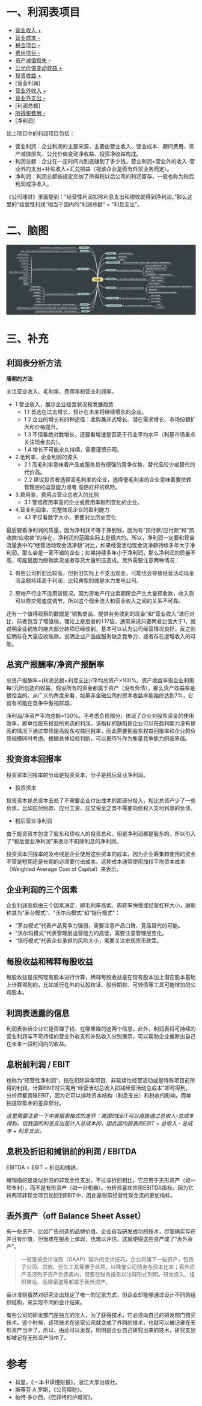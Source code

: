 # 一、利润表项目

- [营业收入 +](./1-营业收入.md)
- [营业成本 -](./2-营业成本.md)
- [税金项目 -](./3-税金项目.md)
- [费用项目 -](./4-费用项目.md)
- [资产减值损失 -](./5-资产减值损失.md)
- [公允价值变动收益 +](./6-公允价值变动收益.md)
- [投资收益 +](./7-投资收益.md)
- [营业利润]
- [营业外收入 +](./8-营业外收支.md)
- [营业外支出 -](./8-营业外收支.md)
- [利润总额]
- [所得税费用 -](./9-所得税费用.md)
- [净利润]

如上项目中的利润项目包括：

- 营业利润：企业利润的主要来源，主要由营业收入、营业成本、期间费用、资产减值损失、公允价值变动净收益、投资净收益构成。
- 利润总额：企业在一定时间内到底赚到了多少钱。营业利润+营业外的收入-营业外的支出+补贴收入+汇兑损益（视该企业是否有外贸业务而定）。
- 净利润：利润总额按规定交纳了所得税以后公司的利润留存，一般也称为税后利润或净收入。

《公司理财》里面提到：“经营性利润扣除利息支出和税收就得到净利润。”那么这里的“经营性利润”相当于国内的“利润总额” + “利息支出”。

# 二、脑图

![](利润表.png)

# 三、补充

## 利润表分析方法

**唐朝的方法**

关注营业收入、毛利率、费用率和营业利润率。

- 1.营业收入，展示企业经营状况和发展趋势
  - 1.1 首选在过去增长，预计在未来将继续增长的企业。
  - 1.2 企业的增长有四种途径：收购兼并式增长、潜在需求增长、市场份额扩大和价格提升。
  - 1.3 不但看绝对数增长，还要看增速是否高于行业平均水平（利基市场重点关注现金去向）。
  - 1.4 增长不可能永久持续，需要谨慎乐观。
- 2.毛利率，企业利润的源头
  - 2.1 高毛利率意味着产品或服务具有很强的竞争优势，替代品较少或替代的代价高。
  - 2.2 建议投资者选择高毛利率的企业，选择低毛利率的企业意味着要依赖管理层的运营能力或者
  高倍杠杆的风险。
- 3.费用率，费用占营业总收入的比例
  - 3.1 警惕费用率高的企业或费用率剧烈变化的企业。
- 4.营业利润率，完整体现企业的盈利能力
  - 4.1 不仅看数字大小，更要对比历史变化

最后要看净利润的质量，因为净利润不等于挣到钱，因为有“预付款/应付款”和“预收款/应收款”的存在，净利润的范围实际上是很大的。所以，净利润一定要和现金流量表中的“经营活动现金流净额”对比，如果经营活动现金流净额持续多年大于净利润，那么会是一家不错的企业；如果持续多年小于净利润，那么净利润的质量不高，可能是因为赊销卖货或者存货大量积压造成。另外需要注意两种情况：

1. 有些公司折旧比较高，但折旧实际上不支出现金，可能也会导致经营活动现金流金额持续高于利润，比较典型的就是水力发电公司。

2. 房地产行业不适用该情况。因为房地产行业卖期房会产生大量预收款，收入则可以靠交房速度调节，所以这个现金流入和营业收入之间的关系不可靠。

还有一个值得观察的数据是“销售商品、提供劳务收到的现金”和“营业收入”进行对比，前者包含了增值税，理论上是后者的1.17倍。通常来说只要两者比值大于1，就说明企业销售的绝大部分款项已经收到，基本可以认为公司经营情况良好。反之则证明存在大量应收账款，说明企业产品或服务缺乏竞争力，或者存在虚增收入的可能。

## 总资产报酬率/净资产报酬率

总资产报酬率=(利润总额+利息支出)/平均总资产×100%。资产收益率指企业利用每1元所创造的收益，假设所有的资金都属于资产（没有负债），那么资产收益率是很恰当的。从广义的角度来看，如果非金融公司的资本收益率能始终达到7%，它就有可能在竞争中傲视群雄。

净利润/净资产平均总额×100%。不考虑负债部分，体现了企业对股东资金的使用效率，即单位股东权益所创造的利润。该指标的缺陷是企业可以在盈利能力没有提高的情况下通过举债提高股东权益回报率，因此需要把股东权益回报率和企业的负债规模同时考虑。根据总体经验判断，可以把15%作为衡量竞争能力的临界值。

## 投资资本回报率

投资资本回报率的分母是投资资本，分子是税后营业净利润。

- 投资资本

投资资本是总资本去处了不需要企业付出成本的那部分投入，相比总资产少了一些负债，比如应付账款、应付工资、应交税金之类不需要向债权人支付利息的负债。

- 税后营业净利润

由于投资资本包含了股东和债权人的投资总和，但是净利润都是股东的，所以引入了“税后营业净利润”来表示不扣除利息的净利润。

投资资本回报率的及格线是企业使用这些资本的成本，因为企业筹集和使用的资金不管是短期还是长期的必须要付出成本。这种成本通常使用加权平均资本成本（Weighted Average Cost of Capital）来表示。

## 企业利润的三个因素

企业利润高低由三个因素决定，即毛利率高低、周转率快慢或经营杠杆大小，唐朝称其为“茅台模式”、“沃尔玛模式”和“银行模式”：

- “茅台模式”代表产品竞争力强弱，需要注意产品口碑、竞品替代的可能。
- “沃尔玛模式”代表管理层运营能力的高低，需要注意管理层变化。
- “银行模式”代表企业承担的风险大小，需要关注宏观货币政策。

## 每股收益和稀释每股收益

每股收益是按照现有股本进行计算，稀释每股收益是在现有股本加上潜在股本基础上计算得到的，比如发行在外的认股权证、股份期权、可转债等工具可能增加的公司股本。

## 利润表透露的信息

利润表告诉企业它是否赚了钱、在哪里赚的这两个信息。此外，利润表将可持续的营业利润与不可持续的营业外收支和补贴收入分别展示，可以帮助企业推断出自己在未来一段时间内的收益。

## 息税前利润 / EBIT

也称为“经营性净利润”，指在扣除异常项目、非延续性经营活动或是特殊项目前所得的利润。计算EBIT时只需用“经营活动总收入扣减经营活动总成本”即可得到。分析师都青睐EBIT，因为它可以排除资本结构（利息支出）和税收的影响，而单独提取盈余的差异部分。

*这里需要注意一下中美报表格式的差异：美国的EBIT可以直接通过总收入-总成本得到，但我国的利息支出是计入总成本的，因此国内报表的EBIT = 总收入 - 总成本 + 利息支出。*

## 息税及折旧和摊销前的利润 / EBITDA

EBITDA = EBIT + 折旧和摊销。

摊销指的是类似折旧的非现金性支出，不过与折旧相比，它应用于无形资产（如一项专利），而不是有形资产（如一台机器）。分析师喜欢应用EBITDA指标，因为它将两项非现金项目加回到EBIT中，因此是税前经营性现金流的更加指标。

## 表外资产（off Balance Sheet Asset）

有一些资产，比如广告创造的品牌价值、企业自我研发成功的技术，尽管确实存在并且有价值，但很难在报表上体现，也难以评估，这就使得这些资产成了“表外资产”。

>一般是按会计准则（GAAP）容许的会计技巧，企业将旗下一些资产，包括子公司、贷款、衍生工具等置于此项，以降低公司债务与资本比率；表外资产无须列于资产负债表内，但要在财务报告以注释形式列明。研发投入、组织建设、品牌渠道等都属于表外资产。

会计准则虽然对研究支出规定了唯一的记录方式，但企业却能够通过设计不同的组织结构，来实现不同的会计结果。

有些公司的研发部门是独立的法人，为了获得技术，它必须向自己的研发部门购买技术。这个时候，这项技术在这家公司就变成了外购的技术，也就可以被记录在无形资产当中了。所以，由此可以发现，明明是企业自己研究出来的技术，研究支出却被记在无形资产当中了。


# 参考

- 肖星，《一本书读懂财报》，浙江大学出版社。
- 斯蒂芬 A.罗斯，《公司理财》。
- 帕特·多尔西，《巴菲特的护城河》。
